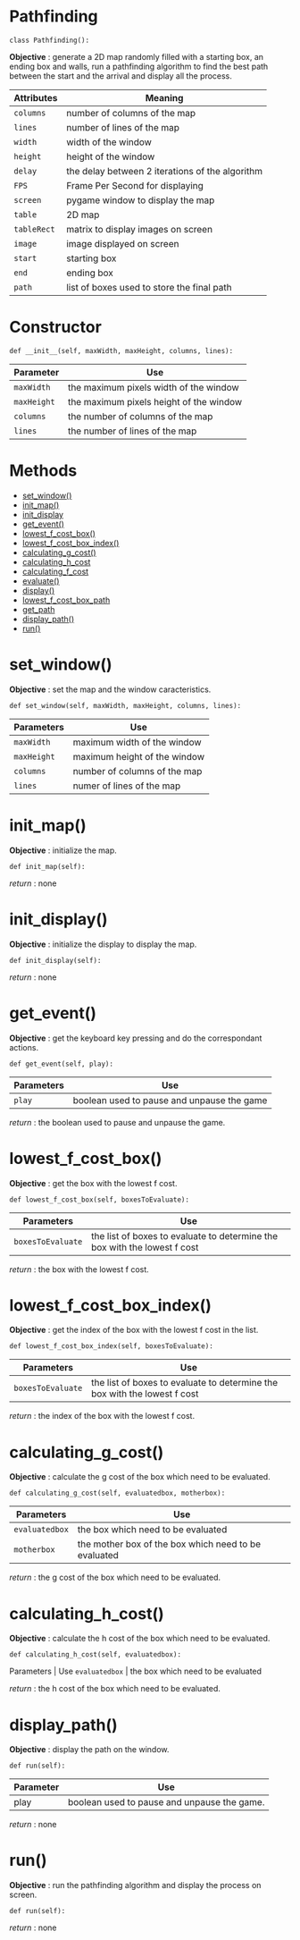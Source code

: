 # <a name="pathfinding" />Pathfinding

    class Pathfinding():

**Objective** : generate a 2D map randomly filled with a starting box, an ending box and walls, run a pathfinding algorithm to find the best path between the start and the arrival and display all the process.

Attributes | Meaning
--- | ---
`columns` | number of columns of the map
`lines` | number of lines of the map
`width` | width of the window
`height` | height of the window
`delay` | the delay between 2 iterations of the algorithm
`FPS`| Frame Per Second for displaying
`screen` | pygame window to display the map
`table` | 2D map
`tableRect` | matrix to display images on screen
`image` | image displayed on screen
`start` | starting box
`end` | ending box
`path` | list of boxes used to store the final path

# **Constructor**

    def __init__(self, maxWidth, maxHeight, columns, lines):

Parameter | Use
--- | ---
`maxWidth` | the maximum pixels width of the window
`maxHeight` | the maximum pixels height of the window
`columns` | the number of columns of the map
`lines` | the number of lines of the map

# **Methods**

- [set_window()](#set_window)
- [init_map()](#init_map)
- [init_display](#init_display)
- [get_event()](#get_event)
- [lowest_f_cost_box()](#lowest_f_cost_box)
- [lowest_f_cost_box_index()](#lowest_f_cost_box_index)
- [calculating_g_cost()](#calculating_g_cost)
- [calculating_h_cost](#calculating_h_cost)
- [calculating_f_cost](#calculating_f_cost)
- [evaluate()](#evaluate)
- [display()](#display)
- [lowest_f_cost_box_path](#lowest_f_cost_box_path)
- [get_path](#get_path)
- [display_path()](#display_path)
- [run()](#run)

# <a name="set_window" />set_window()   

**Objective** : set the map and the window caracteristics.

    def set_window(self, maxWidth, maxHeight, columns, lines):

Parameters | Use
--- | ---
`maxWidth` | maximum width of the window
`maxHeight` | maximum height of the window
`columns` | number of columns of the map
`lines` | numer of lines of the map

# <a name="init_map" />init_map()

**Objective** : initialize the map.

    def init_map(self):

*return* : none

# <a name="init_display" />init_display()

**Objective** : initialize the display to display the map.

    def init_display(self):

*return* : none

# <a name="get_event" />get_event()

**Objective** : get the keyboard key pressing and do the correspondant actions.

    def get_event(self, play):

Parameters | Use
--- | ---
`play` | boolean used to pause and unpause the game

*return* : the boolean used to pause and unpause the game.

# <a name="lowest_f_cost_box" />lowest_f_cost_box()

**Objective** : get the box with the lowest f cost.

    def lowest_f_cost_box(self, boxesToEvaluate):

Parameters | Use
--- | ---
`boxesToEvaluate` | the list of boxes to evaluate to determine the box with the lowest f cost

*return* : the box with the lowest f cost.

# <a name="lowest_f_cost_box_index" />lowest_f_cost_box_index()

**Objective** : get the index of the box with the lowest f cost in the list.

    def lowest_f_cost_box_index(self, boxesToEvaluate):

Parameters | Use
--- | ---
`boxesToEvaluate` | the list of boxes to evaluate to determine the box with the lowest f cost

*return* : the index of the box with the lowest f cost.

# <a name="calculating_g_cost" />calculating_g_cost()

**Objective** : calculate the g cost of the box which need to be evaluated.

    def calculating_g_cost(self, evaluatedbox, motherbox):

Parameters | Use
--- | ---
`evaluatedbox` | the box which need to be evaluated
`motherbox` | the mother box of the box which need to be evaluated

*return* : the g cost of the box which need to be evaluated.

# <a name="calculating_h_cost" />calculating_h_cost()

**Objective** : calculate the h cost of the box which need to be evaluated.

    def calculating_h_cost(self, evaluatedbox):

Parameters | Use
`evaluatedbox` | the box which need to be evaluated 

*return* : the h cost of the box which need to be evaluated.

# <a name="display_path" />display_path()

**Objective** : display the path on the window.

    def run(self):

Parameter | Use
--- | ---
play | boolean used to pause and unpause the game.

*return* : none

# <a name="run" />run()

**Objective** : run the pathfinding algorithm and display the process on screen.

    def run(self):

*return* : none